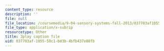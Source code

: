```yaml
---
content_type: resource
description: ''
file: null
file_location: /coursemedia/9-04-sensory-systems-fall-2013/037703af105558c1bd3b4bfb437e88fb_ly5LmLte50.vtt
file_type: application/x-subrip
resourcetype: Other
title: 3play caption file
uid: 037703af-1055-58c1-bd3b-4bfb437e88fb
---
```

